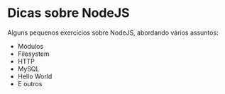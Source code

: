 # Dicas sobre NodeJS

Alguns pequenos exercícios sobre NodeJS, abordando vários assuntos:

- Módulos
- Filesystem
- HTTP
- MySQL
- Hello World
- E outros
